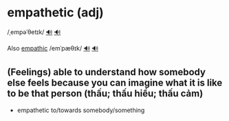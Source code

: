 # empathetic (adj)

/ˌempəˈθetɪk/ [🔊](https://www.oxfordlearnersdictionaries.com/media/english/uk_pron/e/emp/empat/empathetic__gb_1.mp3) [🔊](https://www.oxfordlearnersdictionaries.com/media/english/us_pron/e/emp/empat/empathetic__us_1.mp3)

Also [empathic]() /emˈpæθɪk/ [🔊](https://www.oxfordlearnersdictionaries.com/media/english/uk_pron/e/emp/empat/empathic__gb_1.mp3) [🔊](https://www.oxfordlearnersdictionaries.com/media/english/us_pron/e/emp/empat/empathic__us_2.mp3)

## (Feelings) able to understand how somebody else feels because you can imagine what it is like to be that person (thấu; thấu hiểu; thấu cảm)

- empathetic to/towards somebody/something